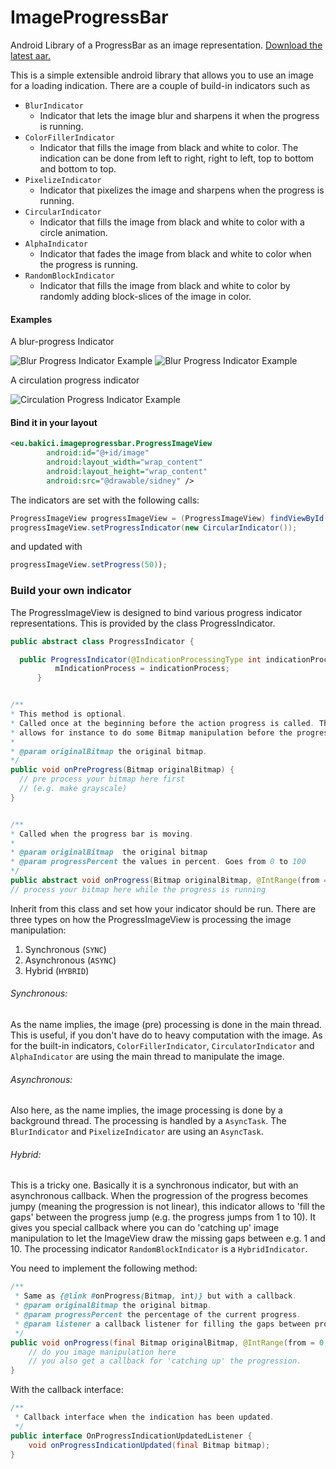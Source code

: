 ImageProgressBar
================

Android Library of a ProgressBar as an image representation. [Download the latest aar.](https://github.com/hayribakici/imageprogressbar/blob/develop/aar/imageprogressbar-1.0.aar)

This is a simple extensible android library that allows you to use an image for a loading indication. There are a couple of build-in indicators such as
 * `BlurIndicator`
   * Indicator that lets the image blur and sharpens it when the progress is running.
 * `ColorFillerIndicator`
   * Indicator that fills the image from black and white to color. The indication can be done from left to right, right to left, top to bottom and bottom to top.
 * `PixelizeIndicator`
   * Indicator that pixelizes the image and sharpens when the progress is running.
 * `CircularIndicator`
   * Indicator that fills the image from black and white to color with a circle animation.
 * `AlphaIndicator`
   * Indicator that fades the image from black and white to color when the progress is running.
 * `RandomBlockIndicator`
   * Indicator that fills the image from black and white to color by randomly adding block-slices of the image in color.

#### Examples

A blur-progress Indicator

![Blur Progress Indicator Example](https://github.com/hayribakici/imageprogressbar/blob/develop/assets/blur_1.png "Blur Progress Indicator")
![Blur Progress Indicator Example](https://github.com/hayribakici/imageprogressbar/blob/develop/assets/blur_2.png "Blur Progress Indicator")

A circulation progress indicator

![Circulation Progress Indicator Example](https://github.com/hayribakici/imageprogressbar/blob/develop/assets/circe_1.png "Circulation Progress Indicator")

#### Bind it in your layout

```xml
<eu.bakici.imageprogressbar.ProgressImageView
        android:id="@+id/image"
        android:layout_width="wrap_content"
        android:layout_height="wrap_content"
        android:src="@drawable/sidney" />
```

The indicators are set with the following calls:
```java
ProgressImageView progressImageView = (ProgressImageView) findViewById(R.id.image);
progressImageView.setProgressIndicator(new CircularIndicator());

```

and updated with
```java
progressImageView.setProgress(50));
```

### Build your own indicator

The ProgressImageView is designed to bind various progress indicator representations. This is provided by the class ProgressIndicator.

```java
public abstract class ProgressIndicator {

  public ProgressIndicator(@IndicationProcessingType int indicationProcess) {
          mIndicationProcess = indicationProcess;
      }


/**
* This method is optional.
* Called once at the beginning before the action progress is called. This method
* allows for instance to do some Bitmap manipulation before the progress starts.
*
* @param originalBitmap the original bitmap.
*/
public void onPreProgress(Bitmap originalBitmap) {
  // pre process your bitmap here first
  // (e.g. make grayscale)
}


/**
* Called when the progress bar is moving.
*
* @param originalBitmap  the original bitmap
* @param progressPercent the values in percent. Goes from 0 to 100
*/
public abstract void onProgress(Bitmap originalBitmap, @IntRange(from = 0, to = 100) int progressPercent);
// process your bitmap here while the progress is running
```

Inherit from this class and set how your indicator should be run. There are three types on how the ProgressImageView is processing the image manipulation:
1. Synchronous (`SYNC`)
2. Asynchronous (`ASYNC`)
3. Hybrid (`HYBRID`)

###### Synchronous:
As the name implies, the image (pre) processing is done in the main thread. This is useful, if you don't have do to heavy computation with the image. As for the built-in indicators, `ColorFillerIndicator`, `CirculatorIndicator` and `AlphaIndicator` are using the main thread to manipulate the image.

###### Asynchronous:
Also here, as the name implies, the image processing is done by a background thread. The processing is handled by a `AsyncTask`. The `BlurIndicator` and `PixelizeIndicator` are using an `AsyncTask`.

###### Hybrid:
This is a tricky one. Basically it is a synchronous indicator, but with an asynchronous callback. When the progression of the progress becomes jumpy (meaning the progression is not linear), this indicator allows to 'fill the gaps' between the progress jump (e.g. the progress jumps from 1 to 10). It gives you special callback where you can do 'catching up' image manipulation to let the ImageView draw the missing gaps between e.g. 1 and 10. The processing indicator `RandomBlockIndicator` is a `HybridIndicator`.

You need to implement the following method:
```java
/**
 * Same as {@link #onProgress(Bitmap, int)} but with a callback.
 * @param originalBitmap the original bitmap.
 * @param progressPercent the percentage of the current progress.
 * @param listener a callback listener for filling the gaps between progress jumps.
 */
public void onProgress(final Bitmap originalBitmap, @IntRange(from = 0, to = 100) int progressPercent, final OnProgressIndicationUpdatedListener listener) {
    // do you image manipulation here
    // you also get a callback for 'catching up' the progression.
}
```

With the callback interface:
```java
/**
 * Callback interface when the indication has been updated.
 */
public interface OnProgressIndicationUpdatedListener {
    void onProgressIndicationUpdated(final Bitmap bitmap);
}
```
